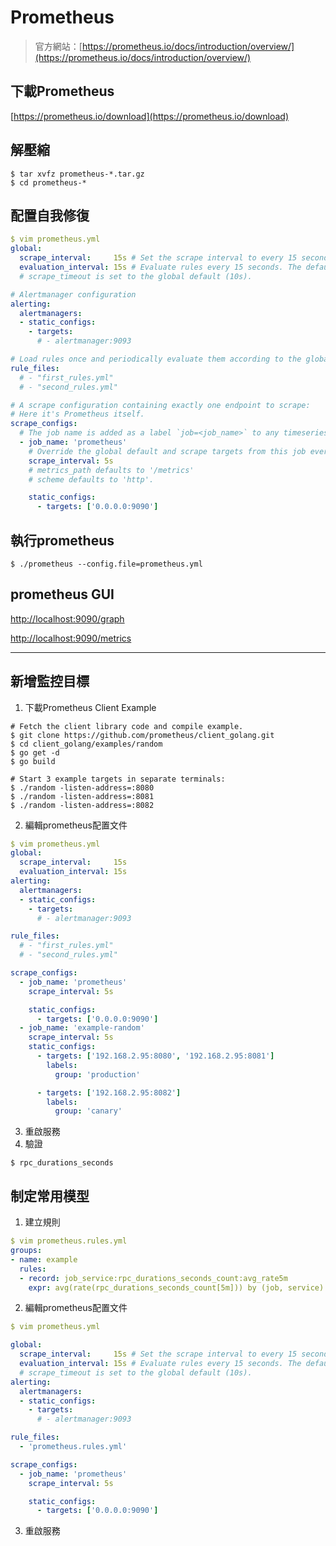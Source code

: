 # Prometheus
> 官方網站：[https://prometheus.io/docs/introduction/overview/](https://prometheus.io/docs/introduction/overview/)
## 下載Prometheus
[https://prometheus.io/download](https://prometheus.io/download)
## 解壓縮
```shell
$ tar xvfz prometheus-*.tar.gz
$ cd prometheus-*
```
## 配置自我修復
```yaml
$ vim prometheus.yml
global:
  scrape_interval:     15s # Set the scrape interval to every 15 seconds. Default is every 1 minute.
  evaluation_interval: 15s # Evaluate rules every 15 seconds. The default is every 1 minute.
  # scrape_timeout is set to the global default (10s).

# Alertmanager configuration
alerting:
  alertmanagers:
  - static_configs:
    - targets:
      # - alertmanager:9093

# Load rules once and periodically evaluate them according to the global 'evaluation_interval'.
rule_files:
  # - "first_rules.yml"
  # - "second_rules.yml"

# A scrape configuration containing exactly one endpoint to scrape:
# Here it's Prometheus itself.
scrape_configs:
  # The job name is added as a label `job=<job_name>` to any timeseries scraped from this config.
  - job_name: 'prometheus'
    # Override the global default and scrape targets from this job every 5 seconds.
    scrape_interval: 5s
    # metrics_path defaults to '/metrics'
    # scheme defaults to 'http'.

    static_configs:
      - targets: ['0.0.0.0:9090']
```
## 執行prometheus
```shell
$ ./prometheus --config.file=prometheus.yml
```
## prometheus GUI
[http://localhost:9090/graph](http://localhost:9090/graph)

[http://localhost:9090/metrics](http://localhost:9090/metrics)

---

## 新增監控目標
1. 下載Prometheus Client Example
```shell
# Fetch the client library code and compile example.
$ git clone https://github.com/prometheus/client_golang.git
$ cd client_golang/examples/random
$ go get -d
$ go build

# Start 3 example targets in separate terminals:
$ ./random -listen-address=:8080
$ ./random -listen-address=:8081
$ ./random -listen-address=:8082
```
2. 編輯prometheus配置文件
```yaml
$ vim prometheus.yml
global:
  scrape_interval:     15s
  evaluation_interval: 15s
alerting:
  alertmanagers:
  - static_configs:
    - targets:
      # - alertmanager:9093

rule_files:
  # - "first_rules.yml"
  # - "second_rules.yml"

scrape_configs:
  - job_name: 'prometheus'
    scrape_interval: 5s

    static_configs:
      - targets: ['0.0.0.0:9090']
  - job_name: 'example-random'
    scrape_interval: 5s
    static_configs:
      - targets: ['192.168.2.95:8080', '192.168.2.95:8081']
        labels:
          group: 'production'

      - targets: ['192.168.2.95:8082']
        labels:
          group: 'canary'
```
3. 重啟服務
4. 驗證
```shell
$ rpc_durations_seconds
```
## 制定常用模型
1. 建立規則
```yaml
$ vim prometheus.rules.yml
groups:
- name: example
  rules:
  - record: job_service:rpc_durations_seconds_count:avg_rate5m
    expr: avg(rate(rpc_durations_seconds_count[5m])) by (job, service)
```
2. 編輯prometheus配置文件
```yaml
$ vim prometheus.yml

global:
  scrape_interval:     15s # Set the scrape interval to every 15 seconds. Default is every 1 minute.
  evaluation_interval: 15s # Evaluate rules every 15 seconds. The default is every 1 minute.
  # scrape_timeout is set to the global default (10s).
alerting:
  alertmanagers:
  - static_configs:
    - targets:
      # - alertmanager:9093

rule_files:
  - 'prometheus.rules.yml'

scrape_configs:
  - job_name: 'prometheus'
    scrape_interval: 5s

    static_configs:
      - targets: ['0.0.0.0:9090']
```
3. 重啟服務
